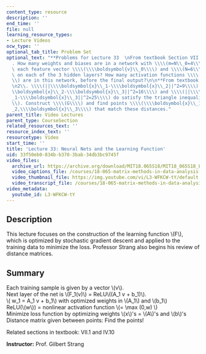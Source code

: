 ```yaml
---
content_type: resource
description: ''
end_time: ''
file: null
learning_resource_types:
- Lecture Videos
ocw_type: ''
optional_tab_title: Problem Set
optional_text: "**Problems for Lecture 33  \nFrom textbook Section VII.1**\n\n5\\\
  . How many weights and biases are in a network with \\\\(m=N\\_0=4\\\\) inputs in\
  \ each feature vector \\\\(\\\\boldsymbol{v}\\_0\\\\) and \\\\(N=6\\\\) neurons\
  \ on each of the 3 hidden layers? How many activation functions \\\\((\\\\hbox{ReLU})\\\
  \\) are in this network, before the final output?\n\n**From textbook Section IV.10**\n\
  \n2\\. \\\\(||\\\\boldsymbol{x}\\_1-\\\\boldsymbol{x}\\_2||^2=9\\\\) and \\\\(||\\\
  \\boldsymbol{x}\\_2-\\\\boldsymbol{x}\\_3||^2=16\\\\) and \\\\(||\\\\boldsymbol{x}\\\
  _1-\\\\boldsymbol{x}\\_3||^2=25\\\\) do satisfy the triangle inequality \\\\(3+4>5\\\
  \\). Construct \\\\(G\\\\) and find points \\\\(\\\\boldsymbol{x}\\_1,\\\\boldsymbol{x}\\\
  _2,\\\\boldsymbol{x}\\_3\\\\) that match these distances."
parent_title: Video Lectures
parent_type: CourseSection
related_resources_text: ''
resource_index_text: ''
resourcetype: Video
start_time: ''
title: 'Lecture 33: Neural Nets and the Learning Function'
uid: 33f50eb0-834b-b370-3bab-34db3bc9745f
video_files:
  archive_url: https://archive.org/download/MIT18.065S18/MIT18_065S18_Lecture33_300k.mp4
  video_captions_file: /courses/18-065-matrix-methods-in-data-analysis-signal-processing-and-machine-learning-spring-2018/c76eae43bbf15caaaa6390a1a93d0e32_L3-WFKCW-tY.vtt
  video_thumbnail_file: https://img.youtube.com/vi/L3-WFKCW-tY/default.jpg
  video_transcript_file: /courses/18-065-matrix-methods-in-data-analysis-signal-processing-and-machine-learning-spring-2018/743b3a44f35c1c0795d1dad9e29db638_L3-WFKCW-tY.pdf
video_metadata:
  youtube_id: L3-WFKCW-tY
---
```


Description
-----------

This lecture focuses on the construction of the learning function \\(F\\), which is optimized by stochastic gradient descent and applied to the training data to minimize the loss. Professor Strang also begins his review of distance matrices.

Summary
-------

Each training sample is given by a vector \\(v\\).  
Next layer of the net is \\(F\_1(v)\\) = ReLU\\((A\_1 v + b\_1)\\).  
\\( w\_1 = A\_1 v + b\_1\\) with optimized weights in \\(A\_1\\) and \\(b\_1\\)  
ReLU(\\(w\\)) = nonlinear activation function \\(= \\max (0,w) \\)  
Minimize loss function by optimizing weights \\(x\\)'s = \\(A\\)'s and \\(b\\)'s  
Distance matrix given between points: Find the points!

Related sections in textbook: VII.1 and IV.10

**Instructor:** Prof. Gilbert Strang


